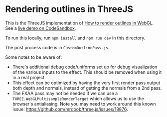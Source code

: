 # Rendering outlines in ThreeJS

This is the ThreeJS implementation of [How to render outlines in WebGL](https://omar-shehata.medium.com/how-to-render-outlines-in-webgl-8253c14724f9). See a [live demo on CodeSandbox](https://l01dp.csb.app/). 

To run this locally, run `npm install` and `npm run dev` in this directory.

The post process code is in `CustomOutlinePass.js`.

Some notes to be aware of:

* There's additional debug code/uniforms set up for debug visualization of the various inputs to the effect. This should be removed when using it in a real project.
* This effect can be optimized by having the very first render pass output both depth and normals, instead of getting the normals from a 2nd pass.
* The FXAA pass may not be needed if we can use a `THREE.WebGLMultisampleRenderTarget` which allows us to use the browser's antialiasing. Note you may need to work around this known issue: https://github.com/mrdoob/three.js/issues/18876.
